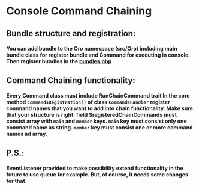 # Console Command Chaining

## Bundle structure and registration:
#### You can add bundle to the Oro namespace (src/Oro) including main bundle class for register bundle and Command for executing in console. Then register bundles in the [bundles.php](config%2Fbundles.php)

## Command Chaining functionality:
#### Every Command class must include RunChainCommand trait In the core method `commandsRegistration()` of class `CommandsHandler` register command names that you want to add into chain functionality. Make sure that your structure is right: field $registeredChainCommands must consist array with `main` and `member` keys. `main` key must consist only one command name as string. `member` key must consist one or more command names ad array.

## P.S.:
#### EventListener provided to make possibility extend functionality in the future to use queue for example. But, of course, it needs some changes for that.